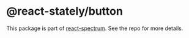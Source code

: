 # @react-stately/button

This package is part of [react-spectrum](https://github.com/adobe-private/react-spectrum-v3). See the repo for more details.
